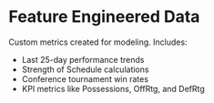 # Feature Engineered Data

Custom metrics created for modeling.
Includes:
- Last 25-day performance trends
- Strength of Schedule calculations
- Conference tournament win rates
- KPI metrics like Possessions, OffRtg, and DefRtg
